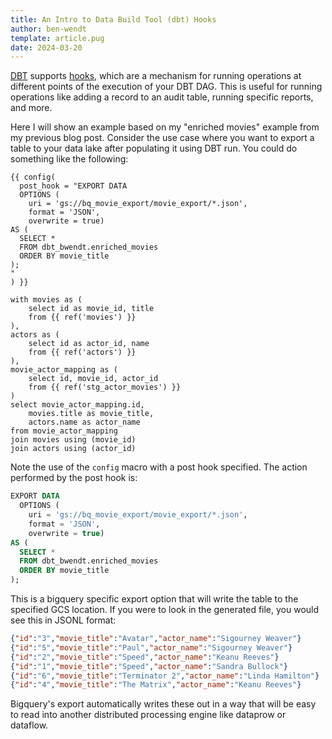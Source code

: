 ```yaml
---
title: An Intro to Data Build Tool (dbt) Hooks
author: ben-wendt
template: article.pug
date: 2024-03-20
---
```


[DBT](https://getdbt.com/) supports [hooks](https://docs.getdbt.com/docs/build/hooks-operations), which are a mechanism for
running operations at different points of the execution of your DBT
DAG. This is useful for running operations like adding a record to an
audit table, running specific reports, and more.

<span class="more"></span>

Here I will show an example based on my "enriched movies" example from my
previous blog post. Consider the use case where you want to export a table
to your data lake after populating it using DBT run. You could do 
something like the following:

```jinja
{{ config(
  post_hook = "EXPORT DATA
  OPTIONS (
    uri = 'gs://bq_movie_export/movie_export/*.json',
    format = 'JSON',
    overwrite = true)
AS (
  SELECT *
  FROM dbt_bwendt.enriched_movies
  ORDER BY movie_title
);
"
) }}

with movies as (
    select id as movie_id, title
    from {{ ref('movies') }}
),
actors as (
    select id as actor_id, name
    from {{ ref('actors') }}
),
movie_actor_mapping as (
    select id, movie_id, actor_id
    from {{ ref('stg_actor_movies') }}
)
select movie_actor_mapping.id,
    movies.title as movie_title,
    actors.name as actor_name
from movie_actor_mapping
join movies using (movie_id)
join actors using (actor_id)

```

Note the use of the `config` macro with a post hook specified. The
action performed by the post hook is:

```sql
EXPORT DATA
  OPTIONS (
    uri = 'gs://bq_movie_export/movie_export/*.json',
    format = 'JSON',
    overwrite = true)
AS (
  SELECT *
  FROM dbt_bwendt.enriched_movies
  ORDER BY movie_title
);
```

This is a bigquery specific export option that will write the table
to the specified GCS location. If you were to look in the generated file,
you would see this in JSONL format:

```json
{"id":"3","movie_title":"Avatar","actor_name":"Sigourney Weaver"}
{"id":"5","movie_title":"Paul","actor_name":"Sigourney Weaver"}
{"id":"2","movie_title":"Speed","actor_name":"Keanu Reeves"}
{"id":"1","movie_title":"Speed","actor_name":"Sandra Bullock"}
{"id":"6","movie_title":"Terminator 2","actor_name":"Linda Hamilton"}
{"id":"4","movie_title":"The Matrix","actor_name":"Keanu Reeves"}
```

Bigquery's export automatically writes these out in a way that will be easy to read into another distributed processing engine like dataprow or
dataflow.